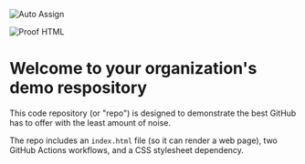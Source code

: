 ![Auto Assign](https://github.com/The-Bitter-End/demo-repository/actions/workflows/auto-assign.yml/badge.svg)

![Proof HTML](https://github.com/The-Bitter-End/demo-repository/actions/workflows/proof-html.yml/badge.svg)

# Welcome to your organization's demo respository
This code repository (or "repo") is designed to demonstrate the best GitHub has to offer with the least amount of noise.

The repo includes an `index.html` file (so it can render a web page), two GitHub Actions workflows, and a CSS stylesheet dependency.
